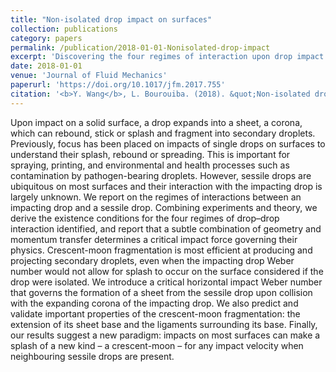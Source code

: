 ```yaml
---
title: "Non-isolated drop impact on surfaces"
collection: publications
category: papers
permalink: /publication/2018-01-01-Nonisolated-drop-impact
excerpt: 'Discovering the four regimes of interaction upon drop impact on solid surface with a neighbouring sessile droplets and quantify the impact condition for each regimes.'
date: 2018-01-01
venue: 'Journal of Fluid Mechanics'
paperurl: 'https://doi.org/10.1017/jfm.2017.755'
citation: '<b>Y. Wang</b>, L. Bourouiba. (2018). &quot;Non-isolated drop impact on surfaces.&quot; <i>Journal of Fluid Mechanics</i>, <b>755</b>, 24-44.'
---
```


Upon impact on a solid surface, a drop expands into a sheet, a corona, which can rebound, stick or splash and fragment into secondary droplets. Previously, focus has been placed on impacts of single drops on surfaces to understand their splash, rebound or spreading. This is important for spraying, printing, and environmental and health processes such as contamination by pathogen-bearing droplets. However, sessile drops are ubiquitous on most surfaces and their interaction with the impacting drop is largely unknown. We report on the regimes of interactions between an impacting drop and a sessile drop. Combining experiments and theory, we derive the existence conditions for the four regimes of drop–drop interaction identified, and report that a subtle combination of geometry and momentum transfer determines a critical impact force governing their physics. Crescent-moon fragmentation is most efficient at producing and projecting secondary droplets, even when the impacting drop Weber number would not allow for splash to occur on the surface considered if the drop were isolated. We introduce a critical horizontal impact Weber number  that governs the formation of a sheet from the sessile drop upon collision with the expanding corona of the impacting drop. We also predict and validate important properties of the crescent-moon fragmentation: the extension of its sheet base and the ligaments surrounding its base. Finally, our results suggest a new paradigm: impacts on most surfaces can make a splash of a new kind – a crescent-moon – for any impact velocity when neighbouring sessile drops are present.

